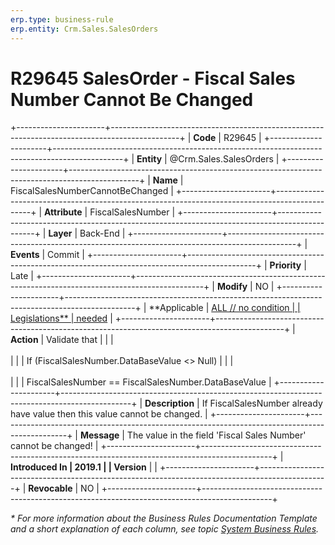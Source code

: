 ```yaml
---
erp.type: business-rule
erp.entity: Crm.Sales.SalesOrders
---
```


# R29645 SalesOrder - Fiscal Sales Number Cannot Be Changed
+----------------------+-----------------------------------------------------------------------------------------------+
| **Code**             | R29645                                                                                        |
+----------------------+-----------------------------------------------------------------------------------------------+
| **Entity**           | @Crm.Sales.SalesOrders                                                                        |
+----------------------+-----------------------------------------------------------------------------------------------+
| **Name**             | FiscalSalesNumberCannotBeChanged                                                              |
+----------------------+-----------------------------------------------------------------------------------------------+
| **Attribute**        | FiscalSalesNumber                                                                             |
+----------------------+-----------------------------------------------------------------------------------------------+
| **Layer**            | Back-End                                                                                      |
+----------------------+-----------------------------------------------------------------------------------------------+
| **Events**           | Commit                                                                                        |
+----------------------+-----------------------------------------------------------------------------------------------+
| **Priority**         | Late                                                                                          |
+----------------------+-----------------------------------------------------------------------------------------------+
| **Modify**           | NO                                                                                            |
+----------------------+-----------------------------------------------------------------------------------------------+
| **Applicable         | [ALL // no condition                                                                          |
| Legislations**       | needed](xref:applicable-legislations)                                                         |
+----------------------+-----------------------------------------------------------------------------------------------+
| **Action**           | Validate that                                                                                 |
|                      | <br/><br/>                                                                                    |
|                      | If (FiscalSalesNumber.DataBaseValue \<\> Null)                                                |
|                      | <br/><br/>                                                                                    |
|                      | FiscalSalesNumber == FiscalSalesNumber.DataBaseValue                                          |
+----------------------+-----------------------------------------------------------------------------------------------+
| **Description**      | If FiscalSalesNumber already have value then this value cannot be changed.                    |
+----------------------+-----------------------------------------------------------------------------------------------+
| **Message**          | The value in the field \'Fiscal Sales Number\' cannot be changed!                             |
+----------------------+-----------------------------------------------------------------------------------------------+
| **Introduced In      | 2019.1                                                                                        |
| Version**            |                                                                                               |
+----------------------+-----------------------------------------------------------------------------------------------+
| **Revocable**        | NO                                                                                            |
+----------------------+-----------------------------------------------------------------------------------------------+

*\* For more information about the Business Rules Documentation Template and a short explanation of each column, see
topic [System Business Rules](../templates/template-description-system-business-rules.md).*
